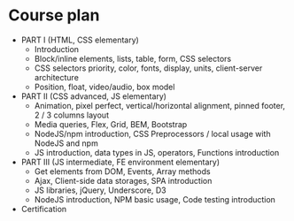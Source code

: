 <h1>Course plan</h1>

<ul>
<li>
PART I (HTML, CSS elementary)
<ul>
<li>
Introduction
</li>
<li>
Block/inline elements, lists, table, form, CSS selectors
</li>
<li>
CSS selectors priority, color, fonts, display, units, client-server architecture
</li>
<li>
Position, float, video/audio, box model
</li>
</ul>
</li>
<li>
PART II (CSS advanced, JS elementary)
<ul>
<li>
Animation, pixel perfect, vertical/horizontal alignment,
pinned footer, 2 / 3 columns layout
</li>
<li>
Media queries, Flex, Grid, BEM, Bootstrap
</li>
<li>
NodeJS/npm introduction, CSS Preprocessors / local usage with NodeJS and npm
</li>
<li>
JS introduction, data types in JS, operators, Functions introduction
</li>
</ul>
</li>
<li>
PART III (JS intermediate, FE environment elementary)
<ul>
<li>
Get elements from DOM, Events, Array methods
</li>
<li>
Ajax, Client-side data storages, SPA introduction
</li>
<li>
JS libraries, jQuery, Underscore, D3
</li>
<li>
NodeJS introduction, NPM basic usage, Code testing introduction
</li>
</ul>
</li>
<li>
Certification
</li>
</ul>